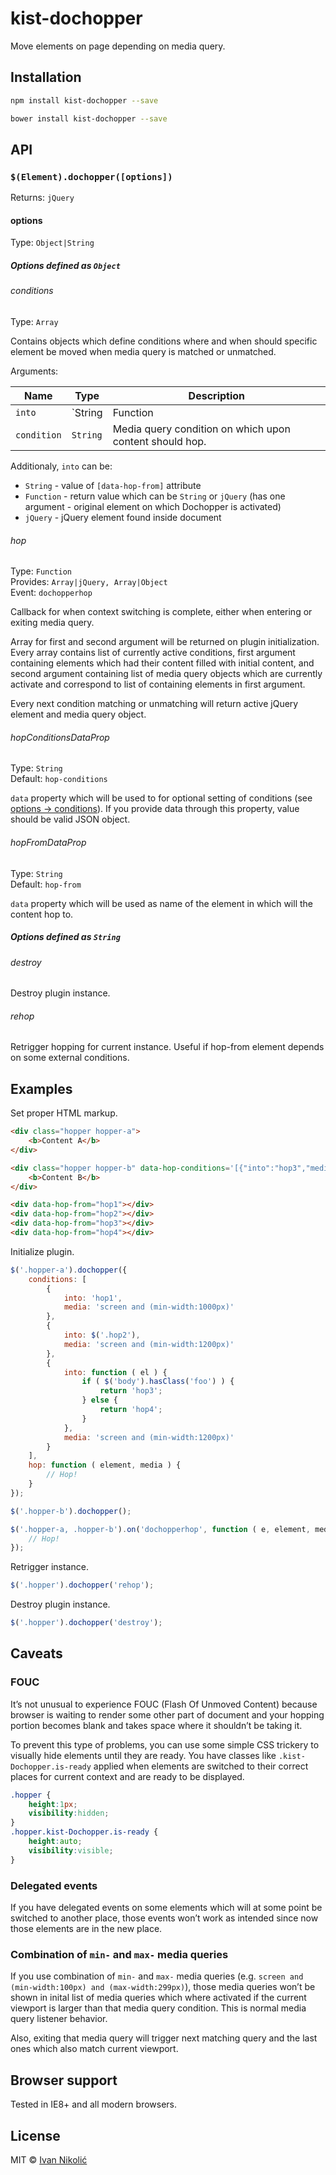 # kist-dochopper

Move elements on page depending on media query.

## Installation

```sh
npm install kist-dochopper --save

bower install kist-dochopper --save
```

## API

### `$(Element).dochopper([options])`

Returns: `jQuery`

#### options

Type: `Object|String`

##### Options defined as `Object`

###### conditions

Type: `Array`

Contains objects which define conditions where and when should specific element be moved when media query is matched or unmatched.

Arguments:

| Name | Type | Description |
| --- | --- | --- |
| `into` | `String|Function|jQuery` | To which element should content hop to. |
| `condition` | `String` | Media query condition on which upon content should hop. |

Additionaly, `into` can be:

* `String` - value of `[data-hop-from]` attribute
* `Function` - return value which can be `String` or `jQuery` (has one argument - original element on which Dochopper is activated)
* `jQuery` - jQuery element found inside document

###### hop

Type: `Function`  
Provides: `Array|jQuery, Array|Object`  
Event: `dochopperhop`

Callback for when context switching is complete, either when entering or exiting media query.

Array for first and second argument will be returned on plugin initialization. Every array contains list of currently active conditions, first argument containing elements which had their content filled with initial content, and second argument containing list of media query objects which are currently activate and correspond to list of containing elements in first argument.

Every next condition matching or unmatching will return active jQuery element and media query object.

###### hopConditionsDataProp

Type: `String`  
Default: `hop-conditions`

`data` property which will be used to for optional setting of conditions (see [options → conditions](#conditions)). If you provide data through this property, value should be valid JSON object.

###### hopFromDataProp

Type: `String`  
Default: `hop-from`

`data` property which will be used as name of the element in which will the content hop to.

##### Options defined as `String`

###### destroy

Destroy plugin instance.

###### rehop

Retrigger hopping for current instance. Useful if hop-from element depends on some external conditions.

## Examples

Set proper HTML markup.

```html
<div class="hopper hopper-a">
	<b>Content A</b>
</div>

<div class="hopper hopper-b" data-hop-conditions='[{"into":"hop3","media":"screen and (min-width:900px)"},{"into":"hop4","media":"screen and (min-width:1400px)"}]'>
	<b>Content B</b>
</div>

<div data-hop-from="hop1"></div>
<div data-hop-from="hop2"></div>
<div data-hop-from="hop3"></div>
<div data-hop-from="hop4"></div>
```

Initialize plugin.

```js
$('.hopper-a').dochopper({
	conditions: [
		{
			into: 'hop1',
			media: 'screen and (min-width:1000px)'
		},
		{
			into: $('.hop2'),
			media: 'screen and (min-width:1200px)'
		},
		{
			into: function ( el ) {
				if ( $('body').hasClass('foo') ) {
					return 'hop3';
				} else {
					return 'hop4';
				}
			},
			media: 'screen and (min-width:1200px)'
		}
	],
	hop: function ( element, media ) {
		// Hop!
	}
});

$('.hopper-b').dochopper();

$('.hopper-a, .hopper-b').on('dochopperhop', function ( e, element, media ) {
	// Hop!
});
```

Retrigger instance.

```js
$('.hopper').dochopper('rehop');
```

Destroy plugin instance.

```js
$('.hopper').dochopper('destroy');
```

## Caveats

### FOUC

It’s not unusual to experience FOUC (Flash Of Unmoved Content) because browser is waiting to render some other part of document and your hopping portion becomes blank and takes space where it shouldn’t be taking it.

To prevent this type of problems, you can use some simple CSS trickery to visually hide elements until they are ready. You have classes like `.kist-Dochopper.is-ready` applied when elements are switched to their correct places for current context and are ready to be displayed.

```css
.hopper {
	height:1px;
	visibility:hidden;
}
.hopper.kist-Dochopper.is-ready {
	height:auto;
	visibility:visible;
}
```

### Delegated events

If you have delegated events on some elements which will at some point be switched to another place, those events won’t work as intended since now those elements are in the new place.

### Combination of `min-` and `max-` media queries

If you use combination of `min-` and `max-` media queries (e.g. `screen and (min-width:100px) and (max-width:299px)`), those media queries won’t be shown in inital list of media queries which where activated if the current viewport is larger than that media query condition. This is normal media query listener behavior.

Also, exiting that media query will trigger next matching query and the last ones which also match current viewport.

## Browser support

Tested in IE8+ and all modern browsers.

## License

MIT © [Ivan Nikolić](http://ivannikolic.com)
